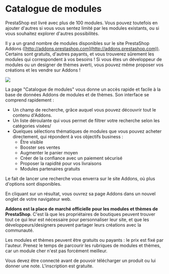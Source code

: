 # Catalogue de modules

PrestaShop est livré avec plus de 100 modules. Vous pouvez toutefois en ajouter d'autres si vous vous sentez limité par les modules existants, ou si vous souhaitez explorer d'autres possibilités.

Il y a un grand nombre de modules disponibles sur le site PrestaShop Addons ([http://addons.prestashop.com](http://addons.prestashop.com)). Certains sont gratuits, d'autres payants, et vous trouverez sûrement les modules qui correspondent à vos besoins ! Si vous êtes un développeur de modules ou un designer de thèmes averti, vous pouvez même proposer vos créations et les vendre sur Addons !

![](../../../.gitbook/assets/57606469.png)

La page "Catalogue de modules" vous donne un accès rapide et facile à la base de données Addons de modules et de thèmes. Son interface se comprend rapidement :

* Un champ de recherche, grâce auquel vous pouvez découvrir tout le contenu d'Addons.
* Un liste déroulante qui vous permet de filtrer votre recherche selon les catégories visées/
* Quelques sélections thématiques de modules que vous pouvez acheter directement, qui répondent à vos objectifs business :
  * Être visible
  * Booster ses ventes
  * Augmenter le panier moyen
  * Créer de la confiance avec un paiement sécurisé
  * Proposer la rapidité pour vos livraisons
  * Modules partenaires gratuits

Le fait de lancer une recherche vous enverra sur le site Addons, où plus d'options sont disponibles.

En cliquant sur un résultat, vous ouvrez sa page Addons dans un nouvel onglet de votre navigateur web.

**Addons est la place de marché officielle pour les modules et thèmes de PrestaShop**. C'est là que les propriétaires de boutiques peuvent trouver tout ce qui leur est nécessaire pour personnaliser leur site, et que les développeurs/designers peuvent partager leurs créations avec la communauté.

Les modules et thèmes peuvent être gratuits ou payants : le prix est fixé par l'auteur. Prenez le temps de parcourir les rubriques de modules et thèmes, car un module cher n'est pas forcément meilleur.

Vous devez être connecté avant de pouvoir télécharger un produit ou lui donner une note. L'inscription est gratuite.

